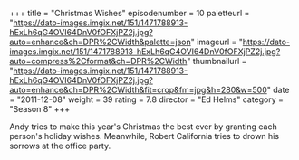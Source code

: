 +++
title = "Christmas Wishes"
episodenumber = 10
paletteurl = "https://dato-images.imgix.net/151/1471788913-hExLh6qG4OVI64DnV0fOFXjPZ2j.jpg?auto=enhance&ch=DPR%2CWidth&palette=json"
imageurl = "https://dato-images.imgix.net/151/1471788913-hExLh6qG4OVI64DnV0fOFXjPZ2j.jpg?auto=compress%2Cformat&ch=DPR%2CWidth"
thumbnailurl = "https://dato-images.imgix.net/151/1471788913-hExLh6qG4OVI64DnV0fOFXjPZ2j.jpg?auto=enhance&ch=DPR%2CWidth&fit=crop&fm=jpg&h=280&w=500"
date = "2011-12-08"
weight = 39
rating = 7.8
director = "Ed Helms"
category = "Season 8"
+++

Andy tries to make this year's Christmas the best ever by granting each person's holiday wishes. Meanwhile, Robert California tries to drown his sorrows at the office party.